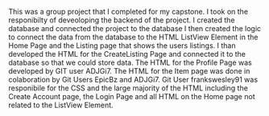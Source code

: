 This was a group project that I completed for my capstone.
I took on the responibilty of deveoloping the backend of the project.
I created the database and connected the project to the database
I then created the logic to connect the data from the database to the HTML ListView Element in the Home Page and the Listing page that shows the users listings.
I than developed the HTML for the CreateListing Page and connected it to the database so that we could store data.
The HTML for the Profile Page was developed by GIT user ADJGi7.
The HTML for the Item page was done in colaboration by Git Users EpicBz and ADJGi7.
Git User frankswesley91 was responibile for the CSS and the large majority of the HTML including the Create Account page, the Login Page and all HTML on the Home page not related to the ListView Element.
